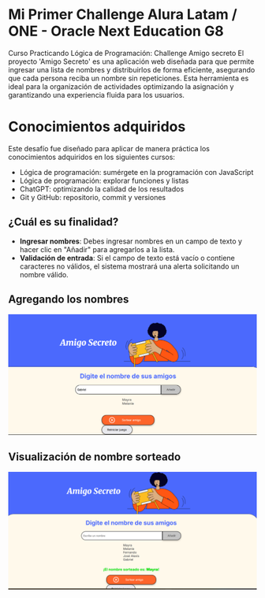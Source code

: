 <h1> Mi Primer Challenge Alura Latam / ONE - Oracle Next Education G8 </h1>
Curso Practicando Lógica de Programación: Challenge Amigo secreto
El proyecto 'Amigo Secreto' es una aplicación web diseñada para que permite ingresar una lista de nombres y distribuirlos de forma eficiente, asegurando que cada persona reciba un nombre sin repeticiones. Esta herramienta es ideal para la organización de actividades optimizando la asignación y garantizando una experiencia fluida para los usuarios. 

# Conocimientos adquiridos
Este desafío fue diseñado para aplicar de manera práctica los conocimientos adquiridos en los siguientes cursos:

- Lógica de programación: sumérgete en la programación con JavaScript
- Lógica de programación: explorar funciones y listas
- ChatGPT: optimizando la calidad de los resultados
- Git y GitHub: repositorio, commit y versiones

## ¿Cuál es su finalidad?

- **Ingresar nombres**: Debes ingresar nombres en un campo de texto y hacer clic en "Añadir" para agregarlos a la lista.
- **Validación de entrada**: Si el campo de texto está vacío o contiene caracteres no válidos, el sistema mostrará una alerta solicitando un nombre válido.

## Agregando los nombres
<p align="center">
  <img src="https://github.com/Mayra-M3j1a/Challenge_Alura_LATAM_Amigo_Secreto/blob/main/assets/Agregando%20nombres.png" alt="Imagen" width="800">
</p>

## Visualización de nombre sorteado
<p align="center">
  <img src="https://github.com/Mayra-M3j1a/Challenge_Alura_LATAM_Amigo_Secreto/blob/main/assets/lista%20de%20nombres.png" alt="Imagen" width="800">
</p>




